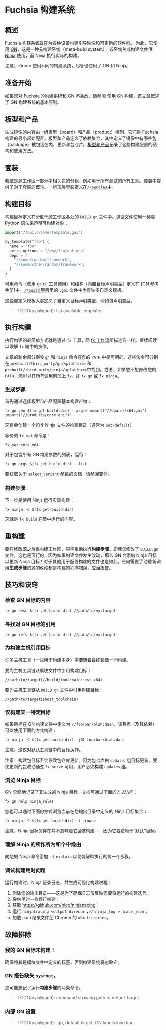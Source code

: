 <!-- 
# The Fuchsia build system
 -->
# Fuchsia 构建系统

<!-- 
## Overview
 -->
## 概述

<!-- 
The Fuchsia build system aims at building both boot images and updatable
packages for various devices. To do so, it uses [GN][gn-main], a meta-build
system that generates build files consumed by [Ninja][ninja-main], which
executes the actual build.
 -->
Fuchsia 构建系统旨在为各种设备构建引导映像和可更新的软件包。 为此，它使用 [GN][gn-main]，这是一种元构建系统（meta-build system），该系统生成构建文件供 [Ninja][ninja-main] 使用，而 Ninja 执行实际的构建。

<!-- 
Note that Zircon uses a different build system, though still using GN and
Ninja.
 -->
注意，Zircon 使用不同的构建系统，尽管也使用了 GN 和 Ninja。

<!-- 
## Getting started
 -->
## 准备开始

<!-- 
If you are unfamiliar with Fuchsia's build system and GN, see [Using GN
build][gn-preso], which outlines the basic principles of the GN build system.
 -->
如果您对 Fuchsia 的构建系统和 GN 不熟悉，请参阅 [使用 GN 构建][gn-preso]，该文章概述了 GN 构建系统的基本原则。

<!-- 
## Boards and Products
 -->
## 板型和产品

<!-- 
The contents of the generated image are controlled by a combination of a
board and a product that are the minimal starting configuration of a Fuchsia
build. Boards and products define dependency sets that define the packages
that are included in images, updates, and package repositories.
[boards and products](boards_and_products.md) documents the structure and
usage of these build configurations.
 -->
生成镜像的内容由一组板型（board）和产品（product）控制，它们是 Fuchsia 构建的最小起始配置。板型和产品定义了依赖集合，其中定义了镜像中有哪些包（package）被包括在内、更新和包仓库。[板型和产品](boards_and_products.md)记录了这些构建配置的结构和使用方法。

<!-- 
## Bundles
 -->
## 套装

<!-- 
A bundle is a grouping of related packages within a part of the source tree,
such as all tools or all tests. An overview of bundles is provided in
[bundles](bundles.md). A set of top-level bundles are defined in
[`//bundles`](/bundles/README.md).
 -->
套装是源工作区一部分中相关包的分组，例如用于所有测试的所有工具。[套装](bundles.md)中提供了对于套装的概述。一组顶层套装定义在[`//bundles`](/bundles/README.md)中。

<!-- 
## Build targets
 -->
## 构建目标

<!-- 
Build targets are defined in `BUILD.gn` files scattered all over the source
tree. These files use a Python-like syntax to declare buildable objects:
 -->
构建目标定义在分散于源工作区各处的 `BUILD.gn` 文件中。这些文件使用一种类 Python 语法来声明可构建对象：

```py
import("//build/some/template.gni")

my_template("foo") {
  name = "foo"
  extra_options = "//my/foo/options"
  deps = [
    "//some/random/framework",
    "//some/other/random/framework",
  ]
}
```

<!-- 
Available commands (invoked using gn cli tool) and constructs (built-in target
declaration types) are defined in the [GN reference][gn-reference]. There are
also a handful of custom templates in `.gni` files in the
[`//build` project][build-project].
 -->
可用命令（使用 gn cli 工具调用）和结构（内置目标声明类型）定义在 [GN 参考手册]中。[`//build` 项目][build-project]里的 `.gni` 文件中也有许多自定义模板。

<!-- 
These custom templates mostly define custom target declaration types, such as
the package declaration type.
 -->
这些自定义模板大都定义了自定义目标声明类型，例如包声明类型。

> TODO(pylaligand): list available templates

<!-- 
## Executing a build
 -->
## 执行构建

<!-- 
The simplest way to this is through the `fx` tool, as described in
[fx workflows](/docs/development/build/fx.md). Read on to see
what `fx` does under the hood.

The rest of this document assumes that `gn` and `ninja` commands are
available in your `PATH`. These commands can be found in
`prebuilt/third_party/gn/<platform>` and
`prebuilt/third_party/ninja/<platform>` respectively. Alternatively, if
you want to avoid modifying your `PATH`, you can prefix all invocations
with `fx`, i.e. `fx gn` or `fx ninja`.
 -->
执行构建的最简单方式就是通过 `fx` 工具，同 [fx 工作流](/docs/development/build/fx.md)所描述的一样。继续阅读以理解 `fx` 暗中的操作。

文章的剩余部分假设 `gn` 和 `ninja` 命令在您的 `PATH` 中是可用的。这些命令可分别在 `prebuilt/third_party/gn/<platform>` 和
`prebuilt/third_party/ninja/<platform>`中找到。或者，如果您不想修改您的 `PATH`，您可以在所有调用前加上 `fx`，即 `fx gn` 或 `fx ninja`。

<!-- 
### Gen step
 -->
### 生成步骤

<!-- 
First configure the primary build artifacts by choosing the board and product
to build:
 -->
首先通过选择板型和产品配置基本构建产物：

```posix-terminal
fx gn gen $(fx get-build-dir) --args='import("//boards/x64.gni") import("//products/core.gni")'
```

<!-- 
This will create a build directory (usually `out/default`) containing Ninja
files.
 -->
这将会创建一个包含 Ninja 文件的构建目录（通常为 `out/default`）

<!-- 
The equivalent `fx set` command is:
 -->
等价的 `fx set` 命令是：

```posix-terminal
fx set core.x64
```

<!-- 
For a list of all GN build arguments, run:
 -->
对于包含所有 GN 构建参数的列表，运行：

```posix-terminal
fx gn args $(fx get-build-dir) --list
```

<!-- 
For documentation on the `select_variant` argument, see [Variants](variants.md).
 -->
要获取关于 `select_variant` 参数的文档，请参阅[变体](variants.md)。

<!-- 
### Build step
 -->
### 构建步骤

<!-- 
The next step is to run the actual build with Ninja:
 -->
下一步是使用 Ninja 运行实际构建：

```posix-terminal
fx ninja -C $(fx get-build-dir)
```

<!-- 
This is what gets run under the hood by `fx build`.
 -->
这就是 `fx build` 在暗中运行的内容。

<!-- 
## Rebuilding
 -->
## 重构建

<!-- 
In order to rebuild the tree after modifying some sources, just rerun
**Build step**. This holds true even if you modify `BUILD.gn` files as GN adds
Ninja targets to update Ninja targets if build files are changed! The same
holds true for other files used to configure the build. Any change of source
that requires a manual re-invocation of the **Gen step** is a build bug and
should be reported.
 -->
要在修改源之后重构建工作区，只需重新执行**构建步骤**。即使您修改了 `BUILD.gn` 文件，这也是可行的，因为如果构建文件发生改动，那么 GN 会添加 Ninja 目标以更新 Ninja 目标！对于其他用于配置构建的文件也是如此。任何需要手动重新调用**生成步骤**的源的改动都是构建的程序错误，应当报告。

<!-- 
## Tips and tricks
 -->
## 技巧和诀窍

<!-- 
### Inspecting the content of a GN target
 -->
### 检查 GN 目标的内容

```posix-terminal
fx gn desc $(fx get-build-dir) //path/to/my:target
```

<!-- 
### Finding references to a GN target
 -->
### 寻找对 GN 目标的引用

```posix-terminal
fx gn refs $(fx get-build-dir) //path/to/my:target
```

<!-- 
### Referencing targets for the build host
 -->
### 为构建主机引用目标

<!-- 
Various host tools (some used in the build itself) need to be built along with
the final image.

To reference a build target for the host toolchain from a module file:
 -->
许多主机工具（一些用于构建本身）需要随着最终镜像一同构建。

要为主机工具链从模块文件中引用构建目标：

```
//path/to/target(//build/toolchain:host_x64)
```

<!-- 
To reference a build target for the host toolchain from within a `BUILD.gn`
file:
 -->
要为主机工具链从 `BUILD.gn` 文件中引用构建目标：

```
//path/to/target($host_toolchain)
```

<!-- 
### Building only a specific target
 -->
### 仅构建某一特定目标

<!-- 
If a target is defined in a GN build file as `//foo/bar/blah:dash`, that target
(and its dependencies) can be built with:
 -->
如果目标在 GN 构建文件中定义为 `//foo/bar/blah:dash`，该目标（及其依赖）可以使用下面的方式构建：

```posix-terminal
fx ninja -C $(fx get-build-dir) -j64 foo/bar/blah:dash
```

<!-- 
Note that this only works for targets in the default toolchain.

Note: Building package targets does not result in an updated package
repository, because the package repository is updated by the `updates` group
target. In order for updated package changes to be made available via `fx
serve`, users must build the `updates` group.
 -->
注意，这仅对默认工具链中的目标运作。

注意：构建包目标不会导致包仓库更新，因为包仓库由 `updates` 组目标更新。要使更新的包改动通过 `fx serve` 可用，用户必须构建 `updates` 组。

<!-- 
### Exploring Ninja targets
 -->
### 浏览 Ninja 目标

<!-- 
GN extensively documents which Ninja targets it generates. The documentation is
accessible with:
 -->
GN 全面地记录了其生成的 Ninja 目标。文档可通过下面的方式访问：

```posix-terminal
fx gn help ninja_rules
```

<!-- 
You can also browse the set of Ninja targets currently defined in your output
directory with:
 -->
您也可以通过下面的方式浏览当前在您输出目录中定义的 Ninja 目标集合：

```posix-terminal
fx ninja -C $(fx get-build-dir) -t browse
```

<!-- 
Note that the presence of a Ninja target does not mean it will be built - for
that it needs to depend on the “default” target.
 -->
注意，Ninja 目标的存在并不意味着它会被构建——因为它要依赖于“默认”目标。

<!-- 
### Understanding why Ninja does what it does
 -->
### 理解 Ninja 的所作所为和个中缘由

<!-- 
Add `-d explain` to your Ninja command to have it explain every step of its
execution.
 -->
向您的 Ninja 命令添加 `-d explain` 以使其解释执行的每一个步骤。

<!-- 
### Debugging build timing issues
 -->
### 调试构建用时问题

<!-- 
When running a build, Ninja keeps logs that can be used to generate
visualizations of the build process:

1. Delete your output directory - this is to ensure the logs represent only the
   build iteration you’re about to run;
1. Run a build as you would normally do;
1. Get <https://github.com/nico/ninjatracing>;
1. Run `ninjatracing <output directory>/.ninja_log > trace.json`;
1. Load the resulting json file in Chrome in `about:tracing`.
 -->
运行构建时，Ninja 记录日志，并生成可视化构建进程：

1. 删除您的输出目录——这是为了确保日志仅反映您要将运行的构建迭代；
1. 像您平时一样运行构建；
1. 获取 <https://github.com/nico/ninjatracing>；
1. 运行 `ninjatracing <output directory>/.ninja_log > trace.json`；
1. 加载 json 结果文件至 Chrome 的 `about:tracing`。


<!-- 
## Troubleshooting
 -->
## 故障排除

<!-- 
### My GN target is not being built!
 -->
### 我的 GN 目标未构建！

<!-- 
Make sure it rolls up to a label defined in a module file, otherwise the build
system will ignore it.
 -->
确保将其是模块文件中定义的标签，否则构建系统将忽略它。

<!-- 
### GN complains about missing `sysroot`.
 -->
### GN 报告缺失 `sysroot`。

<!-- 
You likely forgot to run both commands of **Build step**.
 -->
您可能忘记了运行**构建步骤**的两条命令。

> TODO(pylaligand): command showing path to default target

<!-- 
### Internal GN setup
 -->
### 内部 GN 设置

> TODO(pylaligand): .gn, default target, GN labels insertion

[gn-main]: https://gn.googlesource.com/gn/
[gn-preso]: https://docs.google.com/presentation/d/15Zwb53JcncHfEwHpnG_PoIbbzQ3GQi_cpujYwbpcbZo/
[ninja-main]: https://ninja-build.org/
[gn-reference]: https://gn.googlesource.com/gn/+/HEAD/docs/reference.md
[build-project]: /build/
[zircon-getting-started]: /docs/zircon/getting_started.md
